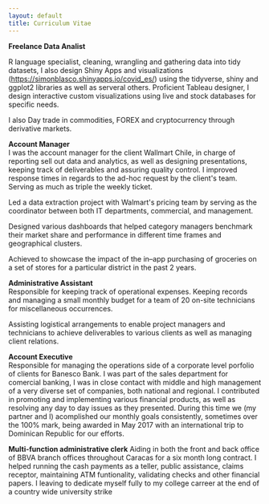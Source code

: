 ```yaml
---
layout: default
title: Curriculum Vitae
---
```


**Freelance Data Analist**

R language specialist, cleaning, wrangling and gathering data into tidy datasets, I also design Shiny Apps and visualizations 
(https://simonblasco.shinyapps.io/covid_es/) using the tidyverse, shiny and ggplot2 libraries as well as serveral others.
Proficient Tableau designer, I design interactive custom visualizations using live and stock databases for specific needs.

I also Day trade in commodities, FOREX and cryptocurrency through derivative markets.

**Account Manager**  
I was the account manager for the client Wallmart Chile, in charge of reporting sell out data and analytics, as well as designing presentations, 
keeping track of deliverables and assuring quality control. I improved response times in regards to the ad-hoc request by the client's team. 
Serving as much as triple the weekly ticket.

Led a data extraction project with Walmart's pricing team by serving as the coordinator between both IT departments, commercial, and management.

Designed various dashboards that helped category managers benchmark their market share and performance in different time frames and geographical clusters.

Achieved to showcase the impact of the in–app purchasing of groceries on a set of stores for a particular district in the past 2 years.

**Administrative Assistant**  
Responsible for keeping track of operational expenses. Keeping records and managing a small monthly budget for a team of 20 on-site technicians for 
miscellaneous occurrences.

Assisting logistical arrangements to enable project managers and technicians to achieve deliverables to various clients as well as managing client relations.

**Account Executive**  
Responsible for managing the operations side of a corporate level porfolio of clients for Banesco Bank. I was part of the sales department for comercial banking, 
I was in close contact with middle and high management of a very diverse set of companies, both national and regional. I contributed in promoting and implementing 
various financial products, as well as resolving any day to day issues as they presented. During this time we (my partner and I) acomplished our monthly goals 
consistently, sometimes over the 100% mark, being awarded in May 2017 with an international trip to Dominican Republic for our efforts.

**Multi-function administrative clerk**
Aiding in both the front and back office of BBVA branch offices throughout Caracas for a six month long contract. I helped running the cash payments as a 
teller, public assistance, claims receptor, maintaining ATM funtionality, validating checks and other financial papers. I leaving to dedicate myself fully 
to my college carreer at the end of a country wide university strike
